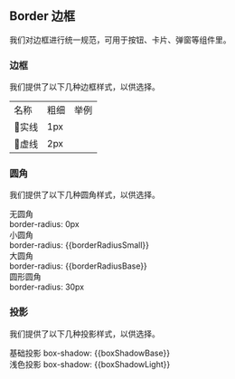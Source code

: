 <script>
  import bus from '../../bus';
  import { reactive, toRefs, ref, getCurrentInstance, onMounted, watch } from 'vue'
  export default {
    setup(){
    const varMap = reactive({
      'box-shadow-light': 'boxShadowLight',
      'box-shadow-base': 'boxShadowBase',
      'border-radius-base': 'borderRadiusBase',
      'border-radius-small': 'borderRadiusSmall'
    });
  const original = reactive({
    boxShadowLight: '0 2px 12px 0 rgba(0, 0, 0, 0.1)',
    boxShadowBase: '0 2px 4px rgba(0, 0, 0, .12), 0 0 6px rgba(0, 0, 0, .04)',
    borderRadiusBase: '4px',
    borderRadiusSmall: '2px'
  })
  const global = reactive({})
  const boxShadowLight = ref('')
  const boxShadowBase = ref('')
  const borderRadiusBase = ref('')
  const borderRadiusSmall =ref('')
  const self = getCurrentInstance().ctx;

  const setGlobal=()=>{
    if(window.userThemeConfig){
      self.global = window.userThemeConfig.global;
    }
  }

  onMounted(()=>{
    self.setGlobal()
  })

  watch(global, value =>{
      Object.keys(varMap).forEach((c)=>{
          if (value[c]) {
            self[varMap[c]] = value[c]
          }else{
            self[varMap[c]] = original[varMap[c]]
          }  
      });
    },
    {
      immediate: true
    }
  )
  return {
    ...toRefs(global),
    boxShadowLight,
    boxShadowBase,
    borderRadiusBase,
    borderRadiusSmall,
    setGlobal,
    ...toRefs(varMap),
    ...toRefs(original)
  }
 }  
}
</script>

## Border 边框

我们对边框进行统一规范，可用于按钮、卡片、弹窗等组件里。

### 边框

我们提供了以下几种边框样式，以供选择。

<table class="demo-border">
  <tbody>
    <tr>
      <td class="text">名称</td>
      <td class="text">粗细</td>
      <td class="line">举例</td>
    </tr>
    <tr>
      <td class="text">实线</td>
      <td class="text">1px</td>
      <td class="line">
        <div></div>
      </td>
    </tr>
    <tr>
      <td class="text">虚线</td>
      <td class="text">2px</td>
      <td class="line">
        <div class="dashed"></div>
      </td>
    </tr>
  </tbody>
</table>

### 圆角

我们提供了以下几种圆角样式，以供选择。

<el-row :gutter="12" class="demo-radius">
  <el-col :span="6" :xs="{span: 12}">
    <div class="title">无圆角</div>
    <div class="value">border-radius: 0px</div>
    <div class="radius"></div>
  </el-col>
  <el-col :span="6" :xs="{span: 12}">
    <div class="title">小圆角</div>
    <div class="value">border-radius: {{borderRadiusSmall}}</div>
    <div 
      class="radius" 
      :style="{ borderRadius: borderRadiusSmall }"
    ></div>
  </el-col>
  <el-col :span="6" :xs="{span: 12}">
    <div class="title">大圆角</div>
    <div class="value">border-radius: {{borderRadiusBase}}</div>
    <div 
      class="radius"
      :style="{ borderRadius: borderRadiusBase }"
    ></div>
  </el-col>
  <el-col :span="6" :xs="{span: 12}">
    <div class="title">圆形圆角</div>
    <div class="value">border-radius: 30px</div>
    <div class="radius radius-30"></div>
  </el-col>
</el-row>

### 投影

我们提供了以下几种投影样式，以供选择。

<div 
class="demo-shadow"
:style="{ boxShadow: boxShadowBase }"
></div>
<span class="demo-shadow-text">基础投影 box-shadow: {{boxShadowBase}}</span>

<div 
class="demo-shadow"
:style="{ boxShadow: boxShadowLight }"
></div>
<span class="demo-shadow-text">浅色投影 box-shadow: {{boxShadowLight}}</span>
